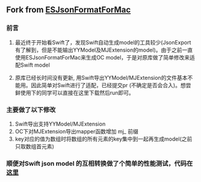 ## Fork from [ESJsonFormatForMac](https://github.com/czhen09/ESJsonFormatForMac)

### 前言
1. 最近终于开始看Swift了，发现Swift自动生成model的工具较少(JsonExport有了解到，但是不能输出YYModel及MJExtension的model)。由于之前一直使用ESJsonFormatForMac来生成OC model，于是对原库做了简单修改来适配Swift model

2. 原库已经长时间没有更新, 用Swift导出YYModel/MJExtension的文件基本不能用。因此简单对Swift进行了适配，已经提交pr (不确定是否会合入)。想尝鲜使用下的同学可以直接在这里下载然后run即可。

### 主要做了以下修改
1. Swift导出支持YYModel/MJExtension
2. OC下对MJExtension导出mapper函数增加 mj_ 前缀
3. key对应的值为数组时将数组的所有元素的key集中到一起再生成model(之前只取数组首元素)

### 顺便对Swift json model 的互相转换做了个简单的性能测试，代码在[这里](https://github.com/donggelaile/SwiftJsonModel)
